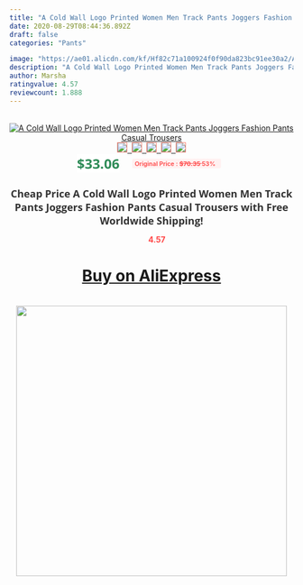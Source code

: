 ```yaml
---
title: "A Cold Wall Logo Printed Women Men Track Pants Joggers Fashion Pants Casual Trousers"
date: 2020-08-29T08:44:36.892Z
draft: false
categories: "Pants"

image: "https://ae01.alicdn.com/kf/Hf82c71a100924f0f90da823bc91ee30a2/A-Cold-Wall-Logo-Printed-Women-Men-Track-Pants-Joggers-Fashion-Pants-Casual-Trousers.jpg"
description: "A Cold Wall Logo Printed Women Men Track Pants Joggers Fashion Pants Casual Trousers"
author: Marsha
ratingvalue: 4.57
reviewcount: 1.888
---
```

<br>
<div style="text-align: center;">
<a href="https://s.click.aliexpress.com/e/_9Q4HNL" target="_blank" rel="nofollow noopener noreferrer"><img alt="A Cold Wall Logo Printed Women Men Track Pants Joggers Fashion Pants Casual Trousers" class="magnifier-image" src="https://ae01.alicdn.com/kf/Hf82c71a100924f0f90da823bc91ee30a2/A-Cold-Wall-Logo-Printed-Women-Men-Track-Pants-Joggers-Fashion-Pants-Casual-Trousers.jpg_640x640.jpg">
<br>
<img style="border:1px solid salmon" src="https://ae01.alicdn.com/kf/Hf82c71a100924f0f90da823bc91ee30a2/A-Cold-Wall-Logo-Printed-Women-Men-Track-Pants-Joggers-Fashion-Pants-Casual-Trousers.jpg_120x120.jpg">&nbsp;&nbsp;<img style="border:1px solid salmon" src="https://ae01.alicdn.com/kf/Hed8469b9af034cc4b843dab269e4bbfcl/A-Cold-Wall-Logo-Printed-Women-Men-Track-Pants-Joggers-Fashion-Pants-Casual-Trousers.jpg_120x120.jpg">&nbsp;&nbsp;<img style="border:1px solid salmon" src="https://ae01.alicdn.com/kf/H91753ae17ac2438ab0a544d10997148eN/A-Cold-Wall-Logo-Printed-Women-Men-Track-Pants-Joggers-Fashion-Pants-Casual-Trousers.jpg_120x120.jpg">&nbsp;&nbsp;<img style="border:1px solid salmon" src="https://ae01.alicdn.com/kf/H3b14305c8cc8492799edf215ef4d0e51A/A-Cold-Wall-Logo-Printed-Women-Men-Track-Pants-Joggers-Fashion-Pants-Casual-Trousers.jpg_120x120.jpg">&nbsp;&nbsp;<img style="border:1px solid salmon" src="https://ae01.alicdn.com/kf/H08e5d926b09646cd86d02250af11311eV/A-Cold-Wall-Logo-Printed-Women-Men-Track-Pants-Joggers-Fashion-Pants-Casual-Trousers.jpg_120x120.jpg"></a></div><br0>
<div style="text-align: center;"><span style="background-color: white; border: 0px; box-sizing: border-box; color: seagreen; display: inline-block; font-family: &quot;open sans&quot; , &quot;arial&quot; , &quot;helvetica&quot; , sans-serif , &quot;heiti&quot;; font-size: 24px; font-stretch: inherit; font-weight: 700; line-height: inherit; margin: 0px 10px 0px 0px; padding: 0px; vertical-align: middle;">$33.06 </span>
<span style="background: rgb(255 , 241 , 241); border-radius: 3px; border: 0px; box-sizing: border-box; color: #ff4747; display: inline-block; font-family: inherit; font-size: 12px; font-stretch: inherit; font-style: inherit; font-variant: inherit; font-weight: 600; line-height: inherit; margin: 0px; padding: 2px 5px; transform: scale(0.9); vertical-align: middle;">Original Price : <b style="text-decoration: line-through;">$70.35 </b> 53%&nbsp;&nbsp;</span></div>
<h1 style="color: #333333; display: inline-block; font-family: &quot;open sans&quot; , &quot;arial&quot; , &quot;helvetica&quot; , sans-serif , &quot;heiti&quot;; font-size: 18px; font-stretch: inherit; font-weight: 700; text-align: center;">Cheap Price A Cold Wall Logo Printed Women Men Track Pants Joggers Fashion Pants Casual Trousers with Free Worldwide Shipping!</h1>
<div style="color: #ff4747; text-align: center;">
<img src="https://4.bp.blogspot.com/-M0ZcTcb-5uY/XleCXlxnR4I/AAAAAAAAAEc/OrjgMkXV1oMQFaCRZj5HQwOCBcu3w1FegCPcBGAYYCw/s1600/star.png" style="height: 15px;">&nbsp;<b>4.57</b></div>
<div class="button_cont" align="center"><a class="buynow_a" href="https://s.click.aliexpress.com/e/_9Q4HNL" target="_blank" rel="nofollow noopener noreferrer"><H1>Buy on AliExpress</H1></a></div><br>
<div class="separator" style="clear: both; text-align: center;">
<img src="https://lh3.googleusercontent.com/-pTy5HemUv9M/XlePHvY0dAI/AAAAAAAAAE4/0nX5iRUoIWY8eMW9Dpxeirr157OZliDIgCLcBGAsYHQ/s1600/badge.gif" width="480">
</div>
